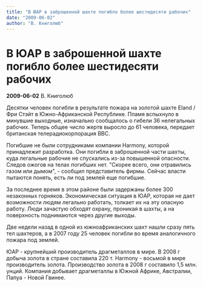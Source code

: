 ```yaml
---
title: "В ЮАР в заброшенной шахте погибло более шестидесяти рабочих"
date: "2009-06-02"
author: "В. Книголюб"
---
```


# В ЮАР в заброшенной шахте погибло более шестидесяти рабочих

**2009-06-02** В. Книголюб

Десятки человек погибли в результате пожара на золотой шахте Eland /Фри Стэйт в Южно-Африканской Республике. Пламя вспыхнуло в минувшие выходные, изначально сообщалось о гибели 36 нелегальных рабочих. Теперь общее число жертв выросло до 61 человека, передает британская телерадиокорпорация BBC.

Погибшие не были сотрудниками компании Harmony, которой принадлежит разработка. Они погибли в заброшенной части шахты, куда легальные рабочие не спускались из-за повышенной опасности. Следов ожогов на телах погибших нет. "Скорее всего, они отравились газом или дымом", - сообщил представитель фирмы. Сейчас власти пытаются понять, есть ли под землей еще погибшие.

За последнее время в этом районе были задержаны более 300 незаконных горняков. Экономическая ситуация в ЮАР, которая не дает возможности людям легально работать, толкает их на эту опасную работу. Люди зачастую обходят охрану, проникая в шахты, а на поверхность поднимаются через другие выходы.

Две недели назад в одной из южноафриканских шахт нашли сразу пять тел шахтеров, а в 2007 году 25 человек погибли во время аналогичного пожара под землей.

ЮАР - крупнейший производитель драгметаллов в мире. В 2008 г добыча золота в стране составила 220 т. Harmony - восьмой в мире производитель золота. Производство золота в 2008 г составило 1,5 млн. унций. Компания добывает драгметаллы в Южной Африке, Австралии, Папуа - Новой Гвинее.